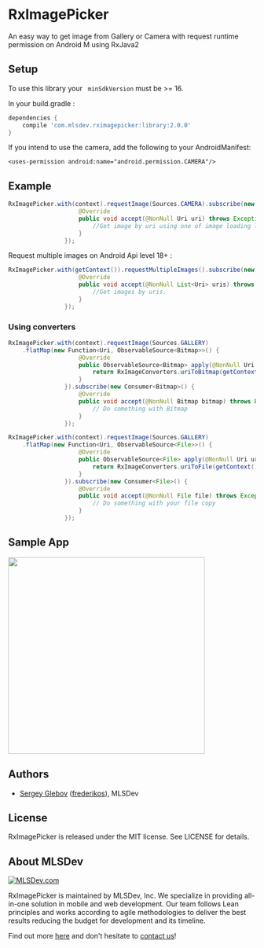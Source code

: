 # RxImagePicker

An easy way to get image from Gallery or Camera with request runtime permission on Android M using RxJava2

## Setup

To use this library your ` minSdkVersion` must be >= 16.

In your build.gradle :

```gradle
dependencies {
    compile 'com.mlsdev.rximagepicker:library:2.0.0'    
}
```

If you intend to use the camera, add the following to your AndroidManifest:

`<uses-permission android:name="android.permission.CAMERA"/>`

## Example

```java
RxImagePicker.with(context).requestImage(Sources.CAMERA).subscribe(new Consumer<Uri>() {
                    @Override
                    public void accept(@NonNull Uri uri) throws Exception {
                        //Get image by uri using one of image loading libraries. I use Glide in sample app.
                    }
                });
```

Request multiple images on Android Api level 18+ :

```java
RxImagePicker.with(getContext()).requestMultipleImages().subscribe(new Consumer<List<Uri>>() {
                    @Override
                    public void accept(@NonNull List<Uri> uris) throws Exception {
                        //Get images by uris.
                    }
                });
```

### Using converters

```java
RxImagePicker.with(context).requestImage(Sources.GALLERY)
    .flatMap(new Function<Uri, ObservableSource<Bitmap>>() {
                    @Override
                    public ObservableSource<Bitmap> apply(@NonNull Uri uri) throws Exception {
                        return RxImageConverters.uriToBitmap(getContext(), uri);
                    }
                }).subscribe(new Consumer<Bitmap>() {
                    @Override
                    public void accept(@NonNull Bitmap bitmap) throws Exception {
                        // Do something with Bitmap
                    }
                });
```

```java
RxImagePicker.with(context).requestImage(Sources.GALLERY)
    .flatMap(new Function<Uri, ObservableSource<File>>() {
                    @Override
                    public ObservableSource<File> apply(@NonNull Uri uri) throws Exception {
                        return RxImageConverters.uriToFile(getContext(), uri, new File("YOUR FILE"));
                    }
                }).subscribe(new Consumer<File>() {
                    @Override
                    public void accept(@NonNull File file) throws Exception {
                        // Do something with your file copy
                    }
                });
```

## Sample App

<img src="https://cloud.githubusercontent.com/assets/1778155/11761109/cb70a420-a0bd-11e5-8cf1-e2b172745eab.png" width="400">

## Authors
* [Sergey Glebov](mailto:glebov@mlsdev.com) ([frederikos][github-frederikos]), MLSDev 

## License
RxImagePicker is released under the MIT license. See LICENSE for details.

## About MLSDev

[<img src="https://cloud.githubusercontent.com/assets/1778155/11761239/ccfddf60-a0c2-11e5-8f2a-8573029ab09d.png" alt="MLSDev.com">][mlsdev]

RxImagePicker is maintained by MLSDev, Inc. We specialize in providing all-in-one solution in mobile and web development. Our team follows Lean principles and works according to agile methodologies to deliver the best results reducing the budget for development and its timeline. 

Find out more [here][mlsdev] and don't hesitate to [contact us][contact]!

[mlsdev]: http://mlsdev.com
[contact]: http://mlsdev.com/contact_us
[github-frederikos]: https://github.com/frederikos

